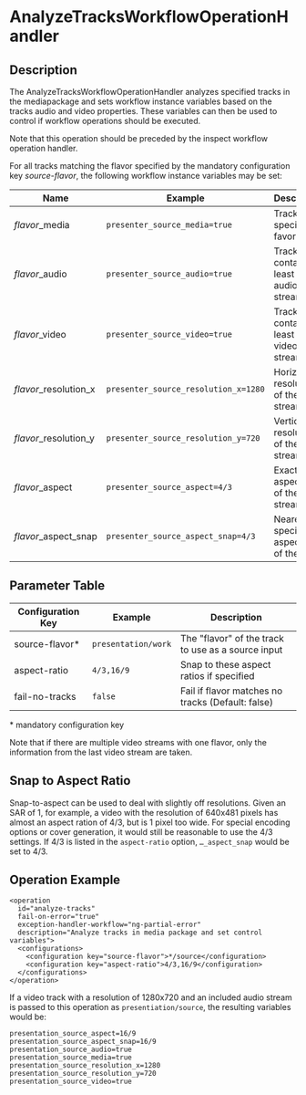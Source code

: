 AnalyzeTracksWorkflowOperationHandler
=====================================


Description
-----------

The AnalyzeTracksWorkflowOperationHandler analyzes specified tracks in the mediapackage and sets workflow instance
variables based on the tracks audio and video properties. These variables can then be used to control if workflow
operations should be executed.

Note that this operation should be preceded by the inspect workflow operation handler.

For all tracks matching the flavor specified by the mandatory configuration key *source-flavor*, the following workflow
instance variables may be set:

|Name                                |Example                      |Description                                    |
|------------------------------------|-----------------------------|-----------------------------------------------|
|*flavor*\_media            |`presenter_source_media=true`         |Track with specific favor exists               |
|*flavor*\_audio            |`presenter_source_audio=true`         |Track contains at least one audio stream       |
|*flavor*\_video            |`presenter_source_video=true`         |Track contains at least one video stream       |
|*flavor*\_resolution\_x    |`presenter_source_resolution_x=1280`  |Horizontal resolution of the video stream      |
|*flavor*\_resolution\_y    |`presenter_source_resolution_y=720`   |Vertical resolution of the video stream        |
|*flavor*\_aspect           |`presenter_source_aspect=4/3`         |Exact aspect ratio of the video stream         |
|*flavor*\_aspect\_snap     |`presenter_source_aspect_snap=4/3`    |Nearest specified aspect ratio of the video    |


Parameter Table
---------------

|Configuration Key|Example            |Description                                       |
|-----------------|-------------------|--------------------------------------------------|
|source-flavor\*  |`presentation/work`|The "flavor" of the track to use as a source input|
|aspect-ratio     |`4/3,16/9`         |Snap to these aspect ratios if specified          |
|fail-no-tracks   |`false`            |Fail if flavor matches no tracks (Default: false) |

\* mandatory configuration key

Note that if there are multiple video streams with one flavor, only the information from the last video stream are
taken.


Snap to Aspect Ratio
--------------------

Snap-to-aspect can be used to deal with slightly off resolutions.  Given an SAR of 1, for example, a video with the
resolution of 640x481 pixels has almost an aspect ration of 4/3, but is 1 pixel too wide. For special encoding options
or cover generation, it would still be reasonable to use the 4/3 settings. If 4/3 is listed in the `aspect-ratio`
option, `…_aspect_snap` would be set to 4/3.


Operation Example
-----------------

    <operation
      id="analyze-tracks"
      fail-on-error="true"
      exception-handler-workflow="ng-partial-error"
      description="Analyze tracks in media package and set control variables">
      <configurations>
        <configuration key="source-flavor">*/source</configuration>
        <configuration key="aspect-ratio">4/3,16/9</configuration>
      </configurations>
    </operation>

If a video track with a resolution of 1280x720 and an included audio stream is passed to this operation as
`presentiation/source`, the resulting variables would be:

    presentation_source_aspect=16/9
    presentation_source_aspect_snap=16/9
    presentation_source_audio=true
    presentation_source_media=true
    presentation_source_resolution_x=1280
    presentation_source_resolution_y=720
    presentation_source_video=true
